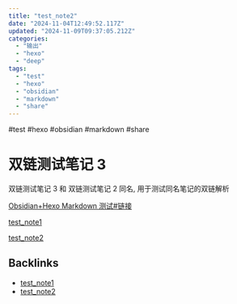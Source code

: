 ```yaml
---
title: "test_note2"
date: "2024-11-04T12:49:52.117Z"
updated: "2024-11-09T09:37:05.212Z"
categories:
  - "输出"
  - "hexo"
  - "deep"
tags:
  - "test"
  - "hexo"
  - "obsidian"
  - "markdown"
  - "share"
---
```


#test #hexo #obsidian #markdown #share
# 双链测试笔记 3

双链测试笔记 3 和 双链测试笔记 2 同名, 用于测试同名笔记的双链解析

[Obsidian+Hexo Markdown 测试#链接](/bd4a2d1f29a661ef512c1f3149b4dbbf939e68ef#%E9%93%BE%E6%8E%A5)

[test_note1](/4d33432fa6ccb1c8767f8b06af438634ec8741c0)

[test_note2](/872345084d00b7f03babfd5d27194a472108a688)


## Backlinks

- [test_note1](/4d33432fa6ccb1c8767f8b06af438634ec8741c0)
- [test_note2](/872345084d00b7f03babfd5d27194a472108a688)
